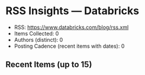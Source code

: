 # RSS Insights — Databricks

- RSS: https://www.databricks.com/blog/rss.xml
- Items Collected: 0
- Authors (distinct): 0
- Posting Cadence (recent items with dates): 0

## Recent Items (up to 15)
